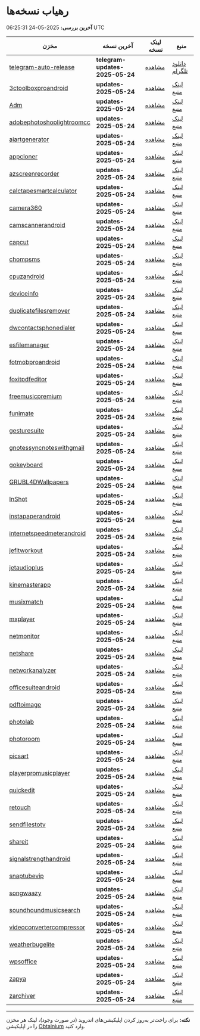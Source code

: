 # رهیاب نسخه‌ها

**آخرین بررسی:** 2025-05-24 06:25:31 UTC

| مخزن | آخرین نسخه | لینک نسخه | منبع |
|---|---|---|---|
| [telegram-auto-release](https://github.com/vpnclashfa-backup/telegram-auto-release) | **telegram-updates-2025-05-24** | [مشاهده](https://github.com/vpnclashfa-backup/telegram-auto-release/releases/tag/telegram-updates-2025-05-24) | [دانلود تلگرام](https://telegram.org/apps) |
| [3ctoolboxproandroid](https://github.com/vpnclashfa-backup/3_c_t_o_o_l_b_o_x_p_r_o_a_n_d_r_o_i_d) | **updates-2025-05-24** | [مشاهده](https://github.com/vpnclashfa-backup/3_c_t_o_o_l_b_o_x_p_r_o_a_n_d_r_o_i_d/releases/tag/updates-2025-05-24) | [لینک منبع](https://www.farsroid.com/3c-toolbox-pro-android/) |
| [Adm](https://github.com/vpnclashfa-backup/A_d_m) | **updates-2025-05-24** | [مشاهده](https://github.com/vpnclashfa-backup/A_d_m/releases/tag/updates-2025-05-24) | [لینک منبع](https://www.farsroid.com/advanced-download-manager-pro/) |
| [adobephotoshoplightroomcc](https://github.com/vpnclashfa-backup/a_d_o_b_e_p_h_o_t_o_s_h_o_p_l_i_g_h_t_r_o_o_m_c_c) | **updates-2025-05-24** | [مشاهده](https://github.com/vpnclashfa-backup/a_d_o_b_e_p_h_o_t_o_s_h_o_p_l_i_g_h_t_r_o_o_m_c_c/releases/tag/updates-2025-05-24) | [لینک منبع](https://www.farsroid.com/adobe-photoshop-lightroom-cc/) |
| [aiartgenerator](https://github.com/vpnclashfa-backup/a_i_a_r_t_g_e_n_e_r_a_t_o_r) | **updates-2025-05-24** | [مشاهده](https://github.com/vpnclashfa-backup/a_i_a_r_t_g_e_n_e_r_a_t_o_r/releases/tag/updates-2025-05-24) | [لینک منبع](https://www.farsroid.com/ai-art-generator/) |
| [appcloner](https://github.com/vpnclashfa-backup/a_p_p_c_l_o_n_e_r) | **updates-2025-05-24** | [مشاهده](https://github.com/vpnclashfa-backup/a_p_p_c_l_o_n_e_r/releases/tag/updates-2025-05-24) | [لینک منبع](https://www.farsroid.com/app-cloner-android/) |
| [azscreenrecorder](https://github.com/vpnclashfa-backup/a_z_s_c_r_e_e_n_r_e_c_o_r_d_e_r) | **updates-2025-05-24** | [مشاهده](https://github.com/vpnclashfa-backup/a_z_s_c_r_e_e_n_r_e_c_o_r_d_e_r/releases/tag/updates-2025-05-24) | [لینک منبع](https://www.farsroid.com/az-screen-recorder-android/) |
| [calctapesmartcalculator](https://github.com/vpnclashfa-backup/c_a_l_c_t_a_p_e_s_m_a_r_t_c_a_l_c_u_l_a_t_o_r) | **updates-2025-05-24** | [مشاهده](https://github.com/vpnclashfa-backup/c_a_l_c_t_a_p_e_s_m_a_r_t_c_a_l_c_u_l_a_t_o_r/releases/tag/updates-2025-05-24) | [لینک منبع](https://www.farsroid.com/calctape-smart-calculator/) |
| [camera360](https://github.com/vpnclashfa-backup/c_a_m_e_r_a_3_6_0) | **updates-2025-05-24** | [مشاهده](https://github.com/vpnclashfa-backup/c_a_m_e_r_a_3_6_0/releases/tag/updates-2025-05-24) | [لینک منبع](https://www.farsroid.com/camera360/) |
| [camscannerandroid](https://github.com/vpnclashfa-backup/c_a_m_s_c_a_n_n_e_r_a_n_d_r_o_i_d) | **updates-2025-05-24** | [مشاهده](https://github.com/vpnclashfa-backup/c_a_m_s_c_a_n_n_e_r_a_n_d_r_o_i_d/releases/tag/updates-2025-05-24) | [لینک منبع](https://www.farsroid.com/camscanner-android/) |
| [capcut](https://github.com/vpnclashfa-backup/c_a_p_c_u_t) | **updates-2025-05-24** | [مشاهده](https://github.com/vpnclashfa-backup/c_a_p_c_u_t/releases/tag/updates-2025-05-24) | [لینک منبع](https://www.farsroid.com/capcut-video-editor/) |
| [chompsms](https://github.com/vpnclashfa-backup/c_h_o_m_p_s_m_s) | **updates-2025-05-24** | [مشاهده](https://github.com/vpnclashfa-backup/c_h_o_m_p_s_m_s/releases/tag/updates-2025-05-24) | [لینک منبع](https://www.farsroid.com/chomp-sms/) |
| [cpuzandroid](https://github.com/vpnclashfa-backup/c_p_u_z_a_n_d_r_o_i_d) | **updates-2025-05-24** | [مشاهده](https://github.com/vpnclashfa-backup/c_p_u_z_a_n_d_r_o_i_d/releases/tag/updates-2025-05-24) | [لینک منبع](https://www.farsroid.com/cpu-z-android/) |
| [deviceinfo](https://github.com/vpnclashfa-backup/d_e_v_i_c_e_i_n_f_o) | **updates-2025-05-24** | [مشاهده](https://github.com/vpnclashfa-backup/d_e_v_i_c_e_i_n_f_o/releases/tag/updates-2025-05-24) | [لینک منبع](https://www.farsroid.com/device-info-android/) |
| [duplicatefilesremover](https://github.com/vpnclashfa-backup/d_u_p_l_i_c_a_t_e_f_i_l_e_s_r_e_m_o_v_e_r) | **updates-2025-05-24** | [مشاهده](https://github.com/vpnclashfa-backup/d_u_p_l_i_c_a_t_e_f_i_l_e_s_r_e_m_o_v_e_r/releases/tag/updates-2025-05-24) | [لینک منبع](https://www.farsroid.com/duplicate-files-remover/) |
| [dwcontactsphonedialer](https://github.com/vpnclashfa-backup/d_w_c_o_n_t_a_c_t_s_p_h_o_n_e_d_i_a_l_e_r) | **updates-2025-05-24** | [مشاهده](https://github.com/vpnclashfa-backup/d_w_c_o_n_t_a_c_t_s_p_h_o_n_e_d_i_a_l_e_r/releases/tag/updates-2025-05-24) | [لینک منبع](https://www.farsroid.com/dw-contacts-phone-dialer/) |
| [esfilemanager](https://github.com/vpnclashfa-backup/e_s_f_i_l_e_m_a_n_a_g_e_r) | **updates-2025-05-24** | [مشاهده](https://github.com/vpnclashfa-backup/e_s_f_i_l_e_m_a_n_a_g_e_r/releases/tag/updates-2025-05-24) | [لینک منبع](https://www.farsroid.com/es-file-manager/) |
| [fotmobproandroid](https://github.com/vpnclashfa-backup/f_o_t_m_o_b_p_r_o_a_n_d_r_o_i_d) | **updates-2025-05-24** | [مشاهده](https://github.com/vpnclashfa-backup/f_o_t_m_o_b_p_r_o_a_n_d_r_o_i_d/releases/tag/updates-2025-05-24) | [لینک منبع](https://www.farsroid.com/fotmob-pro-android/) |
| [foxitpdfeditor](https://github.com/vpnclashfa-backup/f_o_x_i_t_p_d_f_e_d_i_t_o_r) | **updates-2025-05-24** | [مشاهده](https://github.com/vpnclashfa-backup/f_o_x_i_t_p_d_f_e_d_i_t_o_r/releases/tag/updates-2025-05-24) | [لینک منبع](https://www.farsroid.com/foxit-pdf-editor/) |
| [freemusicpremium](https://github.com/vpnclashfa-backup/f_r_e_e_m_u_s_i_c_p_r_e_m_i_u_m) | **updates-2025-05-24** | [مشاهده](https://github.com/vpnclashfa-backup/f_r_e_e_m_u_s_i_c_p_r_e_m_i_u_m/releases/tag/updates-2025-05-24) | [لینک منبع](https://www.farsroid.com/free-music-premium/) |
| [funimate](https://github.com/vpnclashfa-backup/f_u_n_i_m_a_t_e) | **updates-2025-05-24** | [مشاهده](https://github.com/vpnclashfa-backup/f_u_n_i_m_a_t_e/releases/tag/updates-2025-05-24) | [لینک منبع](https://www.farsroid.com/funimate/) |
| [gesturesuite](https://github.com/vpnclashfa-backup/g_e_s_t_u_r_e_s_u_i_t_e) | **updates-2025-05-24** | [مشاهده](https://github.com/vpnclashfa-backup/g_e_s_t_u_r_e_s_u_i_t_e/releases/tag/updates-2025-05-24) | [لینک منبع](https://www.farsroid.com/gesture-suite/) |
| [gnotessyncnoteswithgmail](https://github.com/vpnclashfa-backup/g_n_o_t_e_s_s_y_n_c_n_o_t_e_s_w_i_t_h_g_m_a_i_l) | **updates-2025-05-24** | [مشاهده](https://github.com/vpnclashfa-backup/g_n_o_t_e_s_s_y_n_c_n_o_t_e_s_w_i_t_h_g_m_a_i_l/releases/tag/updates-2025-05-24) | [لینک منبع](https://www.farsroid.com/gnotes-sync-notes-with-gmail/) |
| [gokeyboard](https://github.com/vpnclashfa-backup/g_o_k_e_y_b_o_a_r_d) | **updates-2025-05-24** | [مشاهده](https://github.com/vpnclashfa-backup/g_o_k_e_y_b_o_a_r_d/releases/tag/updates-2025-05-24) | [لینک منبع](https://www.farsroid.com/go-keyboard/) |
| [GRUBL4DWallpapers](https://github.com/vpnclashfa-backup/G_R_U_B_L_4_D_W_a_l_l_p_a_p_e_r_s) | **updates-2025-05-24** | [مشاهده](https://github.com/vpnclashfa-backup/G_R_U_B_L_4_D_W_a_l_l_p_a_p_e_r_s/releases/tag/updates-2025-05-24) | [لینک منبع](https://www.farsroid.com/grubl-4d-live-wallpapers/) |
| [InShot](https://github.com/vpnclashfa-backup/I_n_S_h_o_t) | **updates-2025-05-24** | [مشاهده](https://github.com/vpnclashfa-backup/I_n_S_h_o_t/releases/tag/updates-2025-05-24) | [لینک منبع](https://www.farsroid.com/inshot-video-editor/) |
| [instapaperandroid](https://github.com/vpnclashfa-backup/i_n_s_t_a_p_a_p_e_r_a_n_d_r_o_i_d) | **updates-2025-05-24** | [مشاهده](https://github.com/vpnclashfa-backup/i_n_s_t_a_p_a_p_e_r_a_n_d_r_o_i_d/releases/tag/updates-2025-05-24) | [لینک منبع](https://www.farsroid.com/instapaper-android/) |
| [internetspeedmeterandroid](https://github.com/vpnclashfa-backup/i_n_t_e_r_n_e_t_s_p_e_e_d_m_e_t_e_r_a_n_d_r_o_i_d) | **updates-2025-05-24** | [مشاهده](https://github.com/vpnclashfa-backup/i_n_t_e_r_n_e_t_s_p_e_e_d_m_e_t_e_r_a_n_d_r_o_i_d/releases/tag/updates-2025-05-24) | [لینک منبع](https://www.farsroid.com/internet-speed-meter-android/) |
| [jefitworkout](https://github.com/vpnclashfa-backup/j_e_f_i_t_w_o_r_k_o_u_t) | **updates-2025-05-24** | [مشاهده](https://github.com/vpnclashfa-backup/j_e_f_i_t_w_o_r_k_o_u_t/releases/tag/updates-2025-05-24) | [لینک منبع](https://www.farsroid.com/jefit-workout/) |
| [jetaudioplus](https://github.com/vpnclashfa-backup/j_e_t_a_u_d_i_o_p_l_u_s) | **updates-2025-05-24** | [مشاهده](https://github.com/vpnclashfa-backup/j_e_t_a_u_d_i_o_p_l_u_s/releases/tag/updates-2025-05-24) | [لینک منبع](https://www.farsroid.com/jetaudio-plus/) |
| [kinemasterapp](https://github.com/vpnclashfa-backup/k_i_n_e_m_a_s_t_e_r_a_p_p) | **updates-2025-05-24** | [مشاهده](https://github.com/vpnclashfa-backup/k_i_n_e_m_a_s_t_e_r_a_p_p/releases/tag/updates-2025-05-24) | [لینک منبع](https://www.farsroid.com/kinemaster-app-android/) |
| [musixmatch](https://github.com/vpnclashfa-backup/m_u_s_i_x_m_a_t_c_h) | **updates-2025-05-24** | [مشاهده](https://github.com/vpnclashfa-backup/m_u_s_i_x_m_a_t_c_h/releases/tag/updates-2025-05-24) | [لینک منبع](https://www.farsroid.com/musixmatch-music-lyrics-android/) |
| [mxplayer](https://github.com/vpnclashfa-backup/m_x_p_l_a_y_e_r) | **updates-2025-05-24** | [مشاهده](https://github.com/vpnclashfa-backup/m_x_p_l_a_y_e_r/releases/tag/updates-2025-05-24) | [لینک منبع](https://www.farsroid.com/mx-player-pro/) |
| [netmonitor](https://github.com/vpnclashfa-backup/n_e_t_m_o_n_i_t_o_r) | **updates-2025-05-24** | [مشاهده](https://github.com/vpnclashfa-backup/n_e_t_m_o_n_i_t_o_r/releases/tag/updates-2025-05-24) | [لینک منبع](https://www.farsroid.com/netmonitor-pro-android/) |
| [netshare](https://github.com/vpnclashfa-backup/n_e_t_s_h_a_r_e) | **updates-2025-05-24** | [مشاهده](https://github.com/vpnclashfa-backup/n_e_t_s_h_a_r_e/releases/tag/updates-2025-05-24) | [لینک منبع](https://www.farsroid.com/netshare-android/) |
| [networkanalyzer](https://github.com/vpnclashfa-backup/n_e_t_w_o_r_k_a_n_a_l_y_z_e_r) | **updates-2025-05-24** | [مشاهده](https://github.com/vpnclashfa-backup/n_e_t_w_o_r_k_a_n_a_l_y_z_e_r/releases/tag/updates-2025-05-24) | [لینک منبع](https://www.farsroid.com/network-analyzer-pro/) |
| [officesuiteandroid](https://github.com/vpnclashfa-backup/o_f_f_i_c_e_s_u_i_t_e_a_n_d_r_o_i_d) | **updates-2025-05-24** | [مشاهده](https://github.com/vpnclashfa-backup/o_f_f_i_c_e_s_u_i_t_e_a_n_d_r_o_i_d/releases/tag/updates-2025-05-24) | [لینک منبع](https://www.farsroid.com/officesuite-android/) |
| [pdftoimage](https://github.com/vpnclashfa-backup/p_d_f_t_o_i_m_a_g_e) | **updates-2025-05-24** | [مشاهده](https://github.com/vpnclashfa-backup/p_d_f_t_o_i_m_a_g_e/releases/tag/updates-2025-05-24) | [لینک منبع](https://www.farsroid.com/pdf-to-image-converter-premium/) |
| [photolab](https://github.com/vpnclashfa-backup/p_h_o_t_o_l_a_b) | **updates-2025-05-24** | [مشاهده](https://github.com/vpnclashfa-backup/p_h_o_t_o_l_a_b/releases/tag/updates-2025-05-24) | [لینک منبع](https://www.farsroid.com/pho-to-lab-pro/) |
| [photoroom](https://github.com/vpnclashfa-backup/p_h_o_t_o_r_o_o_m) | **updates-2025-05-24** | [مشاهده](https://github.com/vpnclashfa-backup/p_h_o_t_o_r_o_o_m/releases/tag/updates-2025-05-24) | [لینک منبع](https://www.farsroid.com/photoroom/) |
| [picsart](https://github.com/vpnclashfa-backup/p_i_c_s_a_r_t) | **updates-2025-05-24** | [مشاهده](https://github.com/vpnclashfa-backup/p_i_c_s_a_r_t/releases/tag/updates-2025-05-24) | [لینک منبع](https://www.farsroid.com/picsart-android/) |
| [playerpromusicplayer](https://github.com/vpnclashfa-backup/p_l_a_y_e_r_p_r_o_m_u_s_i_c_p_l_a_y_e_r) | **updates-2025-05-24** | [مشاهده](https://github.com/vpnclashfa-backup/p_l_a_y_e_r_p_r_o_m_u_s_i_c_p_l_a_y_e_r/releases/tag/updates-2025-05-24) | [لینک منبع](https://www.farsroid.com/playerpro-music-player/) |
| [quickedit](https://github.com/vpnclashfa-backup/q_u_i_c_k_e_d_i_t) | **updates-2025-05-24** | [مشاهده](https://github.com/vpnclashfa-backup/q_u_i_c_k_e_d_i_t/releases/tag/updates-2025-05-24) | [لینک منبع](https://www.farsroid.com/quickedit-text-editor-pro-android/) |
| [retouch](https://github.com/vpnclashfa-backup/r_e_t_o_u_c_h) | **updates-2025-05-24** | [مشاهده](https://github.com/vpnclashfa-backup/r_e_t_o_u_c_h/releases/tag/updates-2025-05-24) | [لینک منبع](https://www.farsroid.com/retouch-remove-objects-ai-art/) |
| [sendfilestotv](https://github.com/vpnclashfa-backup/s_e_n_d_f_i_l_e_s_t_o_t_v) | **updates-2025-05-24** | [مشاهده](https://github.com/vpnclashfa-backup/s_e_n_d_f_i_l_e_s_t_o_t_v/releases/tag/updates-2025-05-24) | [لینک منبع](https://www.farsroid.com/send-files-to-tv/) |
| [shareit](https://github.com/vpnclashfa-backup/s_h_a_r_e_i_t) | **updates-2025-05-24** | [مشاهده](https://github.com/vpnclashfa-backup/s_h_a_r_e_i_t/releases/tag/updates-2025-05-24) | [لینک منبع](https://www.farsroid.com/shareit-android/) |
| [signalstrengthandroid](https://github.com/vpnclashfa-backup/s_i_g_n_a_l_s_t_r_e_n_g_t_h_a_n_d_r_o_i_d) | **updates-2025-05-24** | [مشاهده](https://github.com/vpnclashfa-backup/s_i_g_n_a_l_s_t_r_e_n_g_t_h_a_n_d_r_o_i_d/releases/tag/updates-2025-05-24) | [لینک منبع](https://www.farsroid.com/signal-strength-android/) |
| [snaptubevip](https://github.com/vpnclashfa-backup/s_n_a_p_t_u_b_e_v_i_p) | **updates-2025-05-24** | [مشاهده](https://github.com/vpnclashfa-backup/s_n_a_p_t_u_b_e_v_i_p/releases/tag/updates-2025-05-24) | [لینک منبع](https://www.farsroid.com/snaptube-vip-android/) |
| [songwaazy](https://github.com/vpnclashfa-backup/s_o_n_g_w_a_a_z_y) | **updates-2025-05-24** | [مشاهده](https://github.com/vpnclashfa-backup/s_o_n_g_w_a_a_z_y/releases/tag/updates-2025-05-24) | [لینک منبع](https://www.farsroid.com/ai-music-generator-song-waazy/) |
| [soundhoundmusicsearch](https://github.com/vpnclashfa-backup/s_o_u_n_d_h_o_u_n_d_m_u_s_i_c_s_e_a_r_c_h) | **updates-2025-05-24** | [مشاهده](https://github.com/vpnclashfa-backup/s_o_u_n_d_h_o_u_n_d_m_u_s_i_c_s_e_a_r_c_h/releases/tag/updates-2025-05-24) | [لینک منبع](https://www.farsroid.com/soundhound-music-search/) |
| [videoconvertercompressor](https://github.com/vpnclashfa-backup/v_i_d_e_o_c_o_n_v_e_r_t_e_r_c_o_m_p_r_e_s_s_o_r) | **updates-2025-05-24** | [مشاهده](https://github.com/vpnclashfa-backup/v_i_d_e_o_c_o_n_v_e_r_t_e_r_c_o_m_p_r_e_s_s_o_r/releases/tag/updates-2025-05-24) | [لینک منبع](https://www.farsroid.com/video-converter-compressor/) |
| [weatherbugelite](https://github.com/vpnclashfa-backup/w_e_a_t_h_e_r_b_u_g_e_l_i_t_e) | **updates-2025-05-24** | [مشاهده](https://github.com/vpnclashfa-backup/w_e_a_t_h_e_r_b_u_g_e_l_i_t_e/releases/tag/updates-2025-05-24) | [لینک منبع](https://www.farsroid.com/weatherbug-elite/) |
| [wpsoffice](https://github.com/vpnclashfa-backup/w_p_s_o_f_f_i_c_e) | **updates-2025-05-24** | [مشاهده](https://github.com/vpnclashfa-backup/w_p_s_o_f_f_i_c_e/releases/tag/updates-2025-05-24) | [لینک منبع](https://www.farsroid.com/wps-office-full-android/) |
| [zapya](https://github.com/vpnclashfa-backup/z_a_p_y_a) | **updates-2025-05-24** | [مشاهده](https://github.com/vpnclashfa-backup/z_a_p_y_a/releases/tag/updates-2025-05-24) | [لینک منبع](https://www.farsroid.com/zapya-for-android/) |
| [zarchiver](https://github.com/vpnclashfa-backup/z_a_r_c_h_i_v_e_r) | **updates-2025-05-24** | [مشاهده](https://github.com/vpnclashfa-backup/z_a_r_c_h_i_v_e_r/releases/tag/updates-2025-05-24) | [لینک منبع](https://www.farsroid.com/zarchiver/) |

---
**نکته:** برای راحت‌تر به‌روز کردن اپلیکیشن‌های اندروید (در صورت وجود)، لینک هر مخزن را در اپلیکیشن [Obtainium](https://github.com/ImranR98/Obtainium) وارد کنید.

